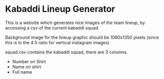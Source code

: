 # Kabaddi Lineup Generator

This is a website which generates nice images of the team lineup, by accessing a csv of the current kabaddi squad.

Background image for the lineup graphic should be 1080x1350 pixels (since this is in the 4:5 ratio for vertical instagram images)

squad.csv contains the kabaddi squad, there are 3 columns.

- Number on Shirt
- Name on shirt
- Full name

